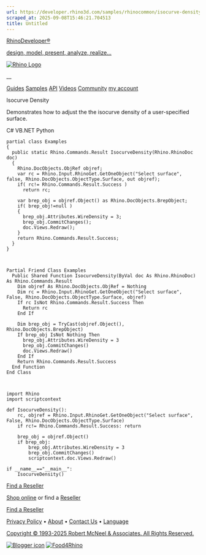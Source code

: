 ```yaml
---
url: https://developer.rhino3d.com/samples/rhinocommon/isocurve-density/
scraped_at: 2025-09-08T15:46:21.704513
title: Untitled
---
```


[RhinoDeveloper®](/)

[design, model, present, analyze, realize...](/)

[![Rhino Logo](https://developer.rhino3d.com/images/rhinodevlogo.png)](/)

__

[Guides](https://developer.rhino3d.com/guides)
[Samples](https://developer.rhino3d.com/samples)
[API](https://developer.rhino3d.com/api)
[Videos](https://developer.rhino3d.com/videos)
[Community](https://discourse.mcneel.com/c/rhino-developer) [my account
](https://www.rhino3d.com/my-account/ "Manage your account, licenses, and
teams")

Isocurve Density

Demonstrates how to adjust the the isocurve density of a user-specified
surface.

C# VB.NET Python

    
    
    partial class Examples
    {
      public static Rhino.Commands.Result IsocurveDensity(Rhino.RhinoDoc doc)
      {
        Rhino.DocObjects.ObjRef objref;
        var rc = Rhino.Input.RhinoGet.GetOneObject("Select surface", false, Rhino.DocObjects.ObjectType.Surface, out objref);
        if( rc!= Rhino.Commands.Result.Success )
          return rc;
    
        var brep_obj = objref.Object() as Rhino.DocObjects.BrepObject;
        if( brep_obj!=null )
        {
          brep_obj.Attributes.WireDensity = 3;
          brep_obj.CommitChanges();
          doc.Views.Redraw();
        }
        return Rhino.Commands.Result.Success;
      }
    }
    
    
    
    Partial Friend Class Examples
      Public Shared Function IsocurveDensity(ByVal doc As Rhino.RhinoDoc) As Rhino.Commands.Result
    	Dim objref As Rhino.DocObjects.ObjRef = Nothing
    	Dim rc = Rhino.Input.RhinoGet.GetOneObject("Select surface", False, Rhino.DocObjects.ObjectType.Surface, objref)
    	If rc IsNot Rhino.Commands.Result.Success Then
    	  Return rc
    	End If
    
    	Dim brep_obj = TryCast(objref.Object(), Rhino.DocObjects.BrepObject)
    	If brep_obj IsNot Nothing Then
    	  brep_obj.Attributes.WireDensity = 3
    	  brep_obj.CommitChanges()
    	  doc.Views.Redraw()
    	End If
    	Return Rhino.Commands.Result.Success
      End Function
    End Class
    
    
    
    import Rhino
    import scriptcontext
    
    def IsocurveDensity():
        rc, objref = Rhino.Input.RhinoGet.GetOneObject("Select surface", False, Rhino.DocObjects.ObjectType.Surface)
        if rc!= Rhino.Commands.Result.Success: return
    
        brep_obj = objref.Object()
        if brep_obj:
            brep_obj.Attributes.WireDensity = 3
            brep_obj.CommitChanges()
            scriptcontext.doc.Views.Redraw()
    
    if __name__=="__main__":
        IsocurveDensity()
    

  

[Find a Reseller](https://www.rhino3d.com/sales)

[Shop online](https://www.rhino3d.com/store) or find a
[Reseller](https://www.rhino3d.com/sales)

[Find a Reseller](https://www.rhino3d.com/sales)

[Privacy Policy](https://www.rhino3d.com/privacy) •
[About](https://www.rhino3d.com/mcneel/about) • [Contact
Us](https://www.rhino3d.com/mcneel/contact) • [
Language](https://www.rhino3d.com/language "Change to a different region or
language")

[Copyright © 1993-2025 Robert McNeel & Associates. All Rights
Reserved.](https://www.rhino3d.com/mcneel/about)

[](https://www.facebook.com/McNeelRhinoceros/)
[](https://twitter.com/bobmcneel) [](https://www.linkedin.com/groups/75313/)
[](https://www.youtube.com/user/RhinoGuide/videos) [](https://vimeo.com/rhino)
[![Blogger
icon](https://developer.rhino3d.com/images/blogger.svg)](http://blog.rhino3d.com/)
[![Food4Rhino](https://developer.rhino3d.com/images/f4r_icon_01.svg)](https://www.food4rhino.com)

